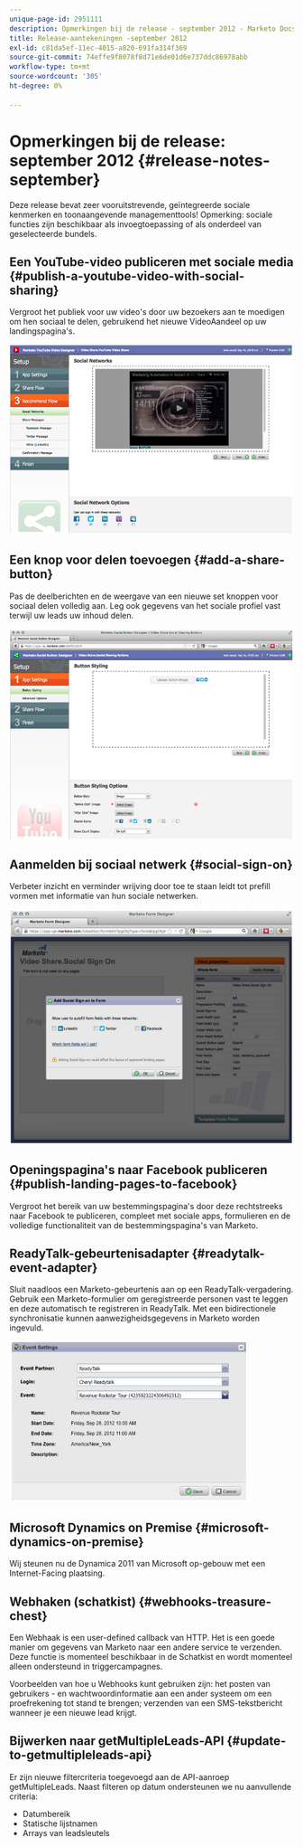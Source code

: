 ```yaml
---
unique-page-id: 2951111
description: Opmerkingen bij de release - september 2012 - Marketo Docs - Productdocumentatie
title: Release-aantekeningen -september 2012
exl-id: c81da5ef-11ec-4015-a820-691fa314f369
source-git-commit: 74effe9f8078f8d71e6de01d6e737ddc86978abb
workflow-type: tm+mt
source-wordcount: '305'
ht-degree: 0%

---
```


# Opmerkingen bij de release: september 2012 {#release-notes-september}

Deze release bevat zeer vooruitstrevende, geïntegreerde sociale kenmerken en toonaangevende managementtools! Opmerking: sociale functies zijn beschikbaar als invoegtoepassing of als onderdeel van geselecteerde bundels.

## Een YouTube-video publiceren met sociale media {#publish-a-youtube-video-with-social-sharing}

Vergroot het publiek voor uw video&#39;s door uw bezoekers aan te moedigen om hen sociaal te delen, gebruikend het nieuwe VideoAandeel op uw landingspagina&#39;s.

![](assets/image2014-9-23-10-3a39-3a21.png)

## Een knop voor delen toevoegen {#add-a-share-button}

Pas de deelberichten en de weergave van een nieuwe set knoppen voor sociaal delen volledig aan. Leg ook gegevens van het sociale profiel vast terwijl uw leads uw inhoud delen.

![](assets/image2014-9-23-10-3a39-3a46.png)

## Aanmelden bij sociaal netwerk {#social-sign-on}

Verbeter inzicht en verminder wrijving door toe te staan leidt tot prefill vormen met informatie van hun sociale netwerken.

![](assets/image2014-9-23-10-3a40-3a2.png)

## Openingspagina&#39;s naar Facebook publiceren {#publish-landing-pages-to-facebook}

Vergroot het bereik van uw bestemmingspagina&#39;s door deze rechtstreeks naar Facebook te publiceren, compleet met sociale apps, formulieren en de volledige functionaliteit van de bestemmingspagina&#39;s van Marketo.

## ReadyTalk-gebeurtenisadapter {#readytalk-event-adapter}

Sluit naadloos een Marketo-gebeurtenis aan op een ReadyTalk-vergadering. Gebruik een Marketo-formulier om geregistreerde personen vast te leggen en deze automatisch te registreren in ReadyTalk. Met een bidirectionele synchronisatie kunnen aanwezigheidsgegevens in Marketo worden ingevuld.

![](assets/image2014-9-23-10-3a40-3a16.png)

## Microsoft Dynamics on Premise {#microsoft-dynamics-on-premise}

Wij steunen nu de Dynamica 2011 van Microsoft op-gebouw met een Internet-Facing plaatsing.

## Webhaken (schatkist) {#webhooks-treasure-chest}

Een Webhaak is een user-defined callback van HTTP. Het is een goede manier om gegevens van Marketo naar een andere service te verzenden. Deze functie is momenteel beschikbaar in de Schatkist en wordt momenteel alleen ondersteund in triggercampagnes.

Voorbeelden van hoe u Webhooks kunt gebruiken zijn: het posten van gebruikers - en wachtwoordinformatie aan een ander systeem om een proefrekening tot stand te brengen; verzenden van een SMS-tekstbericht wanneer je een nieuwe lead krijgt.

## Bijwerken naar getMultipleLeads-API {#update-to-getmultipleleads-api}

Er zijn nieuwe filtercriteria toegevoegd aan de API-aanroep getMultipleLeads. Naast filteren op datum ondersteunen we nu aanvullende criteria:

* Datumbereik
* Statische lijstnamen
* Arrays van leadsleutels

